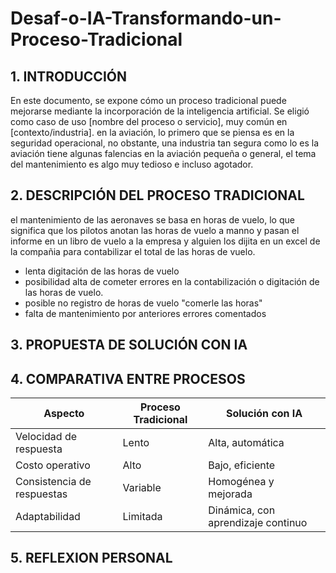 # Desaf-o-IA-Transformando-un-Proceso-Tradicional

## 1. INTRODUCCIÓN 
En este documento, se expone cómo un proceso tradicional puede mejorarse mediante la incorporación de la inteligencia artificial. Se eligió como caso de uso [nombre del proceso o servicio], muy común en [contexto/industria].
en la aviación, lo primero que se piensa es en la seguridad operacional, no obstante, una industria tan segura como lo es la aviación tiene algunas falencias en la aviación pequeña o general, el tema del mantenimiento es algo muy tedioso e incluso agotador.

## 2. DESCRIPCIÓN DEL PROCESO TRADICIONAL
el mantenimiento de las aeronaves se basa en horas de vuelo, lo que significa que los pilotos anotan las horas de vuelo a manno y pasan el informe en un libro de vuelo a la empresa y alguien los dijita en un excel de la compañia para contabilizar el total de las horas de vuelo. 

- lenta digitación de las horas de vuelo
- posibilidad alta de cometer errores en la contabilización o digitación de las horas de vuelo.
- posible no registro de horas de vuelo "comerle las horas"
- falta de mantenimiento por anteriores errores comentados


## 3. PROPUESTA DE SOLUCIÓN CON IA


## 4. COMPARATIVA ENTRE PROCESOS
| Aspecto                    | Proceso Tradicional              | Solución con IA                         |
|----------------------------|----------------------------------|-----------------------------------------|
| Velocidad de respuesta     | Lento                            | Alta, automática                        |
| Costo operativo            | Alto                             | Bajo, eficiente                         |
| Consistencia de respuestas | Variable                         | Homogénea y mejorada                    |
| Adaptabilidad              | Limitada                         | Dinámica, con aprendizaje continuo      |

## 5. REFLEXION PERSONAL
